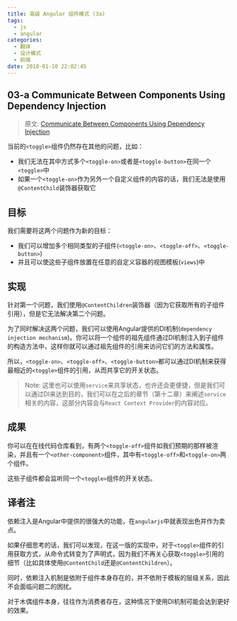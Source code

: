 ```yaml
---
title: 高级 Angular 组件模式 (3a)
tags:
  - js
  - angular
categories: 
  - 翻译
  - 设计模式
  - 前端
date: 2018-01-10 22:02:45
---
```


## 03-a Communicate Between Components Using Dependency Injection

> 原文: [Communicate Between Components Using Dependency Injection](https://blog.angularindepth.com/communicate-between-components-using-dependency-injection-d7280567faa7)

当前的``<toggle>``组件仍然存在其他的问题，比如：
* 我们无法在其中方式多个``<toggle-on>``或者是``<toggle-button>``在同一个``<toggle>``中
* 如果一个``<toggle-on>``作为另外一个自定义组件的内容的话，我们无法是使用``@ContentChild``装饰器获取它

## 目标
我们需要将这两个问题作为新的目标：
* 我们可以增加多个相同类型的子组件(``<toggle-on>``、``<toggle-off>``、``<toggle-button>``)
* 并且可以使这些子组件放置在任意的自定义容器的视图模板(``views``)中

## 实现
针对第一个问题，我们使用``@ContentChildren``装饰器（因为它获取所有的子组件引用），但是它无法解决第二个问题。

为了同时解决这两个问题，我们可以使用Angular提供的DI机制(``dependency injection mechanism``)。你可以将一个组件的祖先组件通过DI机制注入到子组件的构造方法中，这样你就可以通过祖先组件的引用来访问它们的方法和属性。

所以，``<toggle-on>``、``<toggle-off>``、``<toggle-button>``都可以通过DI机制来获得最相近的``<toggle>``组件的引用，从而共享它的开关状态。

> Note: 
这里也可以使用``service``来共享状态，也许还会更便捷，但是我们可以通过DI来达到目的，我们可以在之后的章节（第十二章）来阐述``service``相关的内容，这部分内容会与``React Context Provider``的内容对应。

## 成果
你可以在在线代码仓库看到，有两个``<toggle-off>``组件如我们预期的那样被渲染，并且有一个``<other-component>``组件，其中有``<toggle-off>``和``<toggle-on>``两个组件。

这些子组件都会监听同一个``<toggle>``组件的开关状态。

## 译者注
依赖注入是Angular中提供的很强大的功能，在``angularjs``中就表现出色并作为卖点。

如果仔细思考的话，我们可以发现，在这一版的实现中，对于``<toggle>``组件的引用获取方式，从命令式转变为了声明式，因为我们不再关心获取``<toggle>``引用的细节（比如具体使用``@ContentChild``还是``@ContentChildren``）。

同时，依赖注入机制是依附于组件本身存在的，并不依附于模板的层级关系，因此不会面临问题二的困扰。

对于木偶组件本身，往往作为消费者存在，这种情况下使用DI机制可能会达到更好的效果。
